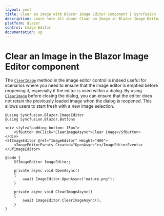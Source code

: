 ```yaml
---
layout: post
title: Clear an Image with Blazor Image Editor Component | Syncfusion
description: Learn here all about Clear an Image in Blazor Image Editor component in Blazor Server App and Blazor WebAssembly App.
platform: Blazor
control: Image Editor
documentation: ug
---
```


# Clear an Image in the Blazor Image Editor component

The [`ClearImage`](https://help.syncfusion.com/cr/blazor/Syncfusion.Blazor.ImageEditor.SfImageEditor.html#Syncfusion_Blazor_ImageEditor_SfImageEditor_ClearImageAsync) method in the image editor control is indeed useful for scenarios where you need to ensure that the image editor is emptied before reopening it, especially if the editor is used within a dialog. By using [`ClearImage`](https://help.syncfusion.com/cr/blazor/Syncfusion.Blazor.ImageEditor.SfImageEditor.html#Syncfusion_Blazor_ImageEditor_SfImageEditor_ClearImageAsync) before closing the dialog, you can ensure that the editor does not retain the previously loaded image when the dialog is reopened. This allows users to start fresh with a new image selection.

```cshtml
@using Syncfusion.Blazor.ImageEditor
@using Syncfusion.Blazor.Buttons

<div style="padding-bottom: 15px">
    <SfButton OnClick="ClearImageAsync">Clear Image</SfButton>
</div>
<SfImageEditor @ref="ImageEditor" Height="400">
    <ImageEditorEvents Created="OpenAsync"></ImageEditorEvents>
</SfImageEditor> 

@code {
    SfImageEditor ImageEditor; 

    private async void OpenAsync() 
    { 
        await ImageEditor.OpenAsync("nature.png"); 
    }

    private async void ClearImageAsync()
    {
        await ImageEditor.ClearImageAsync();
    }
}
```